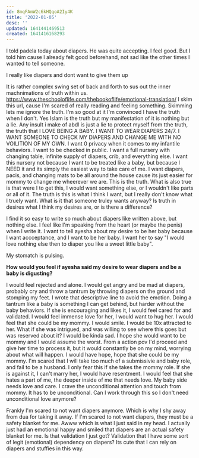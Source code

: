 ```yaml
---
id: 8mqFAmW2c6kHQqoA2Iy4K
title: '2022-01-05'
desc: ''
updated: 1641441469513
created: 1641416168293
---
```


I told padela today about diapers. He was quite accepting. I feel good. But I told him cause I already felt good beforehand, not sad like the other times I wanted to tell someone.

I really like diapers and dont want to give them up

It is rather complex swing set of back and forth to sus out the inner machnimations of truth within us. https://www.theschooloflife.com/thebookoflife/emotional-translation/ I skim this url, cause I'm scared of really reading and feeling something. Skimming lets me ignore the truth. I'm so good at it I'm convinced I have the truth when I don't. Yes Islam is the truth but my manifestation of it is nothing but a lie. Any insult i make of abdl is just a lie to protect myself from tthe truth, the truth that I LOVE BEING A BABY. I WANT TO WEAR DIAPERS 24/7. I WANT SOMEONE TO CHECK MY DIAPERS AND CHANGE ME WITH NO VOILITION OF MY OWN. I want 0 privacy when it comes to my infantile behaviors. I want to be checked in public. I want a full nursery with changing table, infinite supply of diapers, crib, and everything else. I want this nursery not because I want to be treated like a baby, but because I NEED it and its simply the easiest way to take care of me. I want diapers, pacis, and changing mats to be all around the house cause its just easier for mommy to change me wheerever we are. This is the truth. What is also true is that were I to get this, I would want something else, or I wouldn't like parts or all of it. The truth is this is what I think I want, but I really don't know what I truely want. What is it that someone truley wants anyway? Is truth in desires what I think my desires are, or is there a difference?

I find it so easy to write so much about diapers like written above, but nothing else. I feel like I'm speaking from the heart (or maybe the penis) when I write it. I want to tell ayesha about my desire to be her baby because I want accceptance, and I want to be her baby. I want her to say "I would love nothing else then to diaper you like a sweet little baby". 

My stomatch is pulsing.

**How would you feel if ayesha said my desire to wear diapers and be a baby is digusting?**

I would feel rejected and alone. I would get angry and be mad at diapers, probably cry and throw a tantrum by throwing diapers on the ground and stomping my feet. I wrote that descriptive line to avoid the emotion. Doing a tantrum like a baby is something I can get behind, but harder without the baby behaviors. If she is encouraging and likes it, I would feel cared for and validated. I would feel immense love for her, I would want to hug her. I would feel that she could be my mommy. I would smile. I would be 10x attracted to her. What if she was intrigued, and was willing to see where this goes but was reserved about it? I would be kinda sad. I hope she would want to be mommy and I would assume the worst. From a action pov I'd proceed and give her time to process it, but it would constantly be on my mind, worrying about what will happen. I would have hope, hope that she could be my mommy. I'm scared that I will take too much of a submissivie and baby role, and fail to be a husband. I only fear this if she takes the mommy role. If she is against it, I can't marry her, I would have resentment. I would feel that she hates a part of me, the deeper inside of me that needs love. My baby side needs love and care. I crave the unconditional attention and touch from mommy. It has to be unconditional. Can I work through this so I don't need unconditional love anymore?

Frankly I'm scared to not want diapers anymore. Which is why I shy away from dua for taking it away. If I'm scared to not want diapers, they must be a safety blanket for me. Awww which is what I just said in my head. I actually just had an emotional happy and smiled that diapers are an actual safety blanket for me. Is that validation I just got? Validation that I have some sort of legit (emotional) dependency on diapers? Its cute that I can rely on diapers and stuffies in this way.